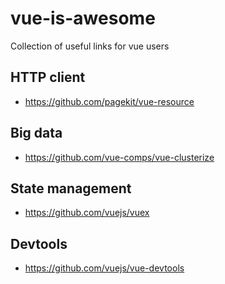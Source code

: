 # vue-is-awesome
Collection of useful links for vue users

## HTTP client 
* https://github.com/pagekit/vue-resource


## Big data
* https://github.com/vue-comps/vue-clusterize


## State management
* https://github.com/vuejs/vuex

## Devtools
* https://github.com/vuejs/vue-devtools


